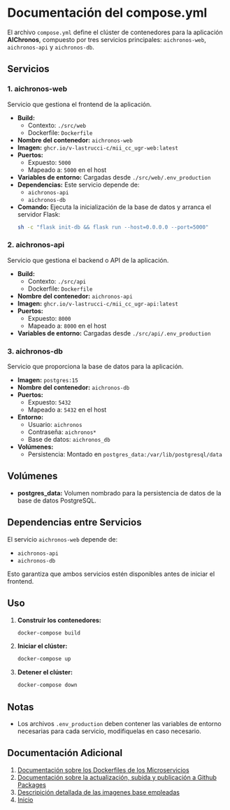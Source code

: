 # Documentación del compose.yml

El archivo `compose.yml` define el clúster de contenedores para la aplicación **AIChronos**, compuesto por tres servicios principales: `aichronos-web`, `aichronos-api` y `aichronos-db`.

## Servicios

### 1. **aichronos-web**
Servicio que gestiona el frontend de la aplicación.

- **Build:**
  - Contexto: `./src/web`
  - Dockerfile: `Dockerfile`
- **Nombre del contenedor:** `aichronos-web`
- **Imagen:** `ghcr.io/v-lastrucci-c/mii_cc_ugr-web:latest`
- **Puertos:**
  - Expuesto: `5000`
  - Mapeado a: `5000` en el host
- **Variables de entorno:** Cargadas desde `./src/web/.env_production`
- **Dependencias:** Este servicio depende de:
  - `aichronos-api`
  - `aichronos-db`
- **Comando:**
  Ejecuta la inicialización de la base de datos y arranca el servidor Flask:
  ```bash
  sh -c "flask init-db && flask run --host=0.0.0.0 --port=5000"
  ```

### 2. **aichronos-api**
Servicio que gestiona el backend o API de la aplicación.

- **Build:**
  - Contexto: `./src/api`
  - Dockerfile: `Dockerfile`
- **Nombre del contenedor:** `aichronos-api`
- **Imagen:** `ghcr.io/v-lastrucci-c/mii_cc_ugr-api:latest`
- **Puertos:**
  - Expuesto: `8000`
  - Mapeado a: `8000` en el host
- **Variables de entorno:** Cargadas desde `./src/api/.env_production`


### 3. **aichronos-db**
Servicio que proporciona la base de datos para la aplicación.

- **Imagen:** `postgres:15`
- **Nombre del contenedor:** `aichronos-db`
- **Puertos:**
  - Expuesto: `5432`
  - Mapeado a: `5432` en el host
- **Entorno:**
  - Usuario: `aichronos`
  - Contraseña: `aichronos*`
  - Base de datos: `aichronos_db`
- **Volúmenes:**
  - Persistencia: Montado en `postgres_data:/var/lib/postgresql/data`


## Volúmenes

- **postgres_data:** Volumen nombrado para la persistencia de datos de la base de datos PostgreSQL.


## Dependencias entre Servicios

El servicio `aichronos-web` depende de:
- `aichronos-api`
- `aichronos-db`

Esto garantiza que ambos servicios estén disponibles antes de iniciar el frontend.

## Uso

1. **Construir los contenedores:**
   ```bash
   docker-compose build
   ```
2. **Iniciar el clúster:**
   ```bash
   docker-compose up
   ```
3. **Detener el clúster:**
   ```bash
   docker-compose down
   ```

## Notas

- Los archivos `.env_production` deben contener las variables de entorno necesarias para cada servicio, modifiquelas en caso necesario.

## Documentación Adicional

1. [Documentación sobre los Dockerfiles de los Microservicios](dockerfiles.md)
2. [Documentación sobre la actualización, subida y publicación a Github Packages](github_packages.md)
3. [Descripición detallada de las imagenes base empleadas](github_packages.md)
4. [Inicio](../../README.md)